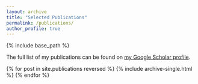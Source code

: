 ```yaml
---
layout: archive
title: "Selected Publications"
permalink: /publications/
author_profile: true
---
```


{% include base_path %}


The full list of my publications can be found on [my Google Scholar profile](https://scholar.google.com.hk/citations?user=gMsIFuEAAAAJ).

{% for post in site.publications reversed %}
  {% include archive-single.html %}
{% endfor %}

<script type="text/javascript" src="http://tajs.qq.com/stats?sId=66566073" charset="UTF-8"></script>
